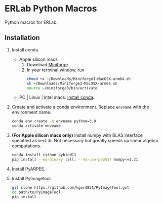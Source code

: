 # ERLab Python Macros

Python macros for ERLab.
## Installation
1. Install conda.
   - Apple silicon macs
     1. Download [Miniforge](https://github.com/conda-forge/miniforge/releases/latest/download/Miniforge3-MacOSX-arm64.sh) 
     2. In your terminal window, run
        ```bash
        chmod +x ~/Downloads/Miniforge3-MacOSX-arm64.sh
        sh ~/Downloads/Miniforge3-MacOSX-arm64.sh
        source ~/miniforge3/bin/activate
        ```
   - PC | Linux | Intel macs: [Install conda](https://docs.conda.io/projects/conda/en/latest/user-guide/install/index.html).

2. Create and activate a conda environment. Replace `envname` with the environment name.
   ```bash
   conda env create -n envname python=3.9
   conda activate envname
   ```

3. **(For Apple silicon macs only)** Install numpy with BLAS interface specified as vecLib. Not necessary but greatly speeds up linear algebra computations.
   ```bash
   conda install cython pybind11
   pip install --no-binary :all: --no-use-pep517 numpy<=1.21
   ```

1. Install PyARPES.

2. Install PyImagetool.
   ```bash
   git clone https://github.com/kgord831/PyImageTool.git
   cd path/to/PyImageTool
   pip install .
   ```




